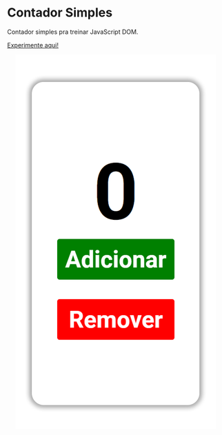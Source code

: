 # Contador Simples
<p>Contador simples pra treinar JavaScript DOM.</p> <a href="https://luizfranzon.github.io/contador-simples/">Experimente aqui!</a>

<p align="center"><img src="./img/phone.png"></p>
